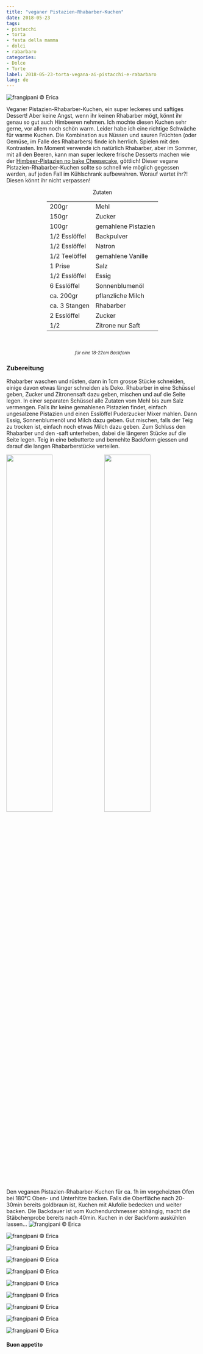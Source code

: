 ```yaml
---
title: "veganer Pistazien-Rhabarber-Kuchen"
date: 2018-05-23
tags:
- pistacchi
- torta
- festa della mamma
- dolci
- rabarbaro
categories:
- Dolce
- Torte
label: 2018-05-23-torta-vegana-ai-pistacchi-e-rabarbaro
lang: de 
---
```

![](../2018-05-23-torta-vegana-ai-pistacchi-e-rabarbaro/header.jpg "frangipani © Erica")

Veganer Pistazien-Rhabarber-Kuchen, ein super leckeres und saftiges Dessert! Aber keine Angst, wenn ihr keinen Rhabarber mögt, könnt ihr genau so gut auch Himbeeren nehmen. Ich mochte diesen Kuchen sehr gerne, vor allem noch schön warm. Leider habe ich eine richtige Schwäche für warme Kuchen. Die Kombination aus Nüssen und sauren Früchten (oder Gemüse, im Falle des Rhabarbers) finde ich herrlich. Spielen mit den Kontrasten. Im Moment verwende ich natürlich Rhabarber, aber im Sommer, mit all den Beeren, kann man super leckere frische Desserts machen wie der <a href="https://frangipani.raiano.ch/2016-08-10-no-bake-cheesecake-ai-lamponi-e-pistacchi-de/" target="_blank">Himbeer-Pistazien no bake Cheesecake</a>, göttlich! Dieser vegane Pistazien-Rhabarber-Kuchen sollte so schnell wie möglich gegessen werden, auf jeden Fall im Kühlschrank aufbewahren. Worauf wartet ihr?! Diesen könnt ihr nicht verpassen!

<div id="wrapper" style="text-align: center">
  <div id="yourdiv" style="display: inline-block;">
    <div class="ingredients">
      <div class="ingredients-title">Zutaten</div>
      <table>
        <tbody>
          <tr>
           <td>200gr</td>
            <td>Mehl</td>
          </tr>
          <tr>
            <td>150gr</td>
            <td>Zucker</td>
          </tr>
          <tr>
            <td>100gr</td>
            <td>gemahlene Pistazien</td>
          </tr>
          <tr>
            <td>1/2 Esslöffel</td>
            <td>Backpulver</td>
          </tr>
          <tr>
            <td>1/2 Esslöffel</td>
            <td>Natron</td>
          </tr>
          <tr>
            <td>1/2 Teelöffel</td>
            <td>gemahlene Vanille</td>
          </tr>
          <tr>
            <td>1 Prise</td>
            <td>Salz</td>
          </tr>
          <tr>
            <td>1/2 Esslöffel</td>
            <td>Essig</td>
          </tr>
          <tr>
            <td>6 Esslöffel</td>
            <td>Sonnenblumenöl</td>
          </tr>
          <tr>
            <td>ca. 200gr</td>
            <td>pflanzliche Milch</td>
          </tr>
          <tr>
            <td>ca. 3 Stangen</td>
            <td>Rhabarber</td>
          </tr>
          <tr>
            <td>2 Esslöffel</td>
            <td>Zucker</td>
          </tr>
          <tr>
            <td>1/2</td>
            <td>Zitrone nur Saft</td>
        </tbody>
      </table>
      <br></br>
      <i class="pull-right" style="font-size: 80%;">für eine 18-22cm Backform</i>
    </div>
  </div>
</div>


<h3>
  <font color="grey">
    <i class="fa fa-cogs"></i>
  </font> Zubereitung
</h3>

Rhabarber waschen und rüsten, dann in 1cm grosse Stücke schneiden, einige davon etwas länger schneiden als Deko. Rhabarber in eine Schüssel geben, Zucker und Zitronensaft dazu geben, mischen und auf die Seite legen. In einer separaten Schüssel alle Zutaten vom Mehl bis zum Salz vermengen. Falls ihr keine gemahlenen Pistazien findet, einfach ungesalzene Pistazien und einen Esslöffel Puderzucker Mixer mahlen. Dann Essig, Sonnenblumenöl und Milch dazu geben. Gut mischen, falls der Teig zu trocken ist, einfach noch etwas Milch dazu geben. Zum Schluss den Rhabarber und den -saft unterheben, dabei die längeren Stücke auf die Seite legen. Teig in eine bebutterte und bemehlte Backform giessen und darauf die langen Rhabarberstücke verteilen.
<p>
  <div style="width: 100%; margin-bottom: ">
    <img style="float: left; width: 49%; margin-right: 1%" src="../2018-05-23-torta-vegana-ai-pistacchi-e-rabarbaro/rabarbaro.jpg" alt="" title="frangipani © Erica" />
    <img style="float: left; width: 49%; margin-left: 1%" src="../2018-05-23-torta-vegana-ai-pistacchi-e-rabarbaro/teglia.jpg" alt="" title="frangipani © Erica" />
    <div style="clear: both"></div>
  </div>
</p>

Den veganen Pistazien-Rhabarber-Kuchen für ca. 1h im vorgeheizten Ofen bei 180°C Oben- und Unterhitze backen. Falls die Oberfläche nach 20-30min bereits goldbraun ist, Kuchen mit Alufolie bedecken und weiter backen. Die Backdauer ist vom Kuchendurchmesser abhängig, macht die Stäbchenprobe bereits nach 40min. Kuchen in der Backform auskühlen lassen...
![](../2018-05-23-torta-vegana-ai-pistacchi-e-rabarbaro/risultato1.jpg "frangipani © Erica")

![](../2018-05-23-torta-vegana-ai-pistacchi-e-rabarbaro/risultato2.jpg "frangipani © Erica")

![](../2018-05-23-torta-vegana-ai-pistacchi-e-rabarbaro/risultato3.jpg "frangipani © Erica")

![](../2018-05-23-torta-vegana-ai-pistacchi-e-rabarbaro/risultato4.jpg "frangipani © Erica")

![](../2018-05-23-torta-vegana-ai-pistacchi-e-rabarbaro/risultato5.jpg "frangipani © Erica")

![](../2018-05-23-torta-vegana-ai-pistacchi-e-rabarbaro/risultato6.jpg "frangipani © Erica")

![](../2018-05-23-torta-vegana-ai-pistacchi-e-rabarbaro/risultato7.jpg "frangipani © Erica")

![](../2018-05-23-torta-vegana-ai-pistacchi-e-rabarbaro/risultato8.jpg "frangipani © Erica")

![](../2018-05-23-torta-vegana-ai-pistacchi-e-rabarbaro/risultato9.jpg "frangipani © Erica")

![](../2018-05-23-torta-vegana-ai-pistacchi-e-rabarbaro/risultato10.jpg "frangipani © Erica")

<h4>Buon appetito
  <font color="red">
    <i class="fa fa-smile-o"></i>
  </font>
</h4>